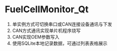 # FuelCellMonitor_Qt
1. 单实例方式可切换串口或CAN连接设备通讯与下发
2. CAN方式通讯实现单片机程序烧写
3. CAN实现OEM参数写入
4. 使用SQLite本地记录数据，可通过列表表格展示
